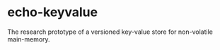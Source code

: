 # echo-keyvalue
The research prototype of a versioned key-value store for non-volatile main-memory. 
